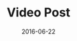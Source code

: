 ---
layout: post
title: "Video Post"
date:   2016-06-22
desc: "This is a sample post"
categories: [Videos]
---